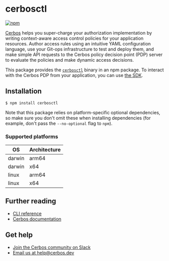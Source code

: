 # cerbosctl

[![npm](https://img.shields.io/npm/v/cerbosctl?style=flat-square)](https://www.npmjs.com/package/cerbosctl)

[Cerbos](https://cerbos.dev) helps you super-charge your authorization implementation by writing context-aware access control policies for your application resources.
Author access rules using an intuitive YAML configuration language, use your Git-ops infrastructure to test and deploy them, and make simple API requests to the Cerbos policy decision point (PDP) server to evaluate the policies and make dynamic access decisions.

This package provides the [`cerbosctl`](https://docs.cerbos.dev/cerbos/latest/cli/cerbosctl) binary in an npm package.
To interact with the Cerbos PDP from your application, you can use [the SDK](https://github.com/cerbos/cerbos-sdk-javascript).

## Installation

```console
$ npm install cerbosctl
```

Note that this package relies on platform-specific optional dependencies, so make sure you don't omit these when installing dependencies (for example, don't pass the `--no-optional` flag to `npm`).

### Supported platforms

| OS | Architecture |
|---|---|
| darwin | arm64 |
| darwin | x64 |
| linux | arm64 |
| linux | x64 |

## Further reading

- [CLI reference](https://docs.cerbos.dev/cerbos/latest/cli/cerbosctl)
- [Cerbos documentation](https://docs.cerbos.dev)

## Get help

- [Join the Cerbos community on Slack](http://go.cerbos.io/slack)
- [Email us at help@cerbos.dev](mailto:help@cerbos.dev)
